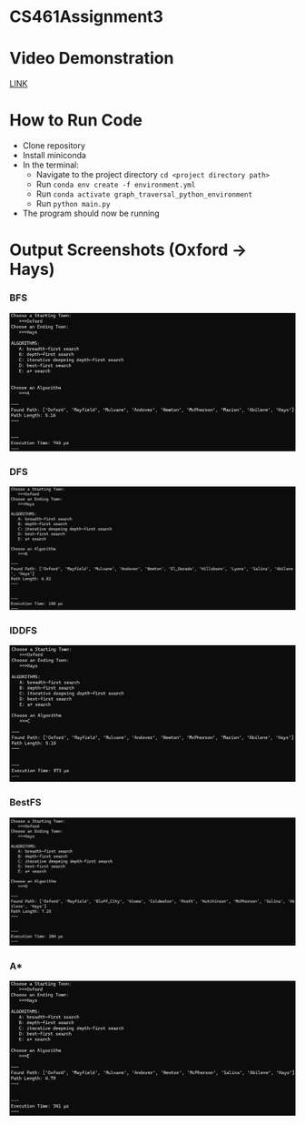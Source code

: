 # CS461Assignment3

# Video Demonstration

[LINK](https://youtu.be/geJEYa7Is50)

# How to Run Code
* Clone repository
* Install miniconda
* In the terminal:
  * Navigate to the project directory `cd <project directory path>`
  * Run `conda env create -f environment.yml`
  * Run `conda activate graph_traversal_python_environment`
  * Run `python main.py`
* The program should now be running

# Output Screenshots (Oxford -> Hays)

### BFS
![](https://github.com/Vulpolox/CS461Assignment3/blob/main/OutputScreenshots/BFS.png)
### DFS
![](https://github.com/Vulpolox/CS461Assignment3/blob/main/OutputScreenshots/DFS.png)
### IDDFS
![](https://github.com/Vulpolox/CS461Assignment3/blob/main/OutputScreenshots/IDDFS.png)
### BestFS
![](https://github.com/Vulpolox/CS461Assignment3/blob/main/OutputScreenshots/BestFS.png)
### A*
![](https://github.com/Vulpolox/CS461Assignment3/blob/main/OutputScreenshots/AStar.png)
